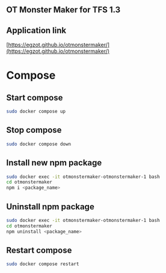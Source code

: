 ## OT Monster Maker for TFS 1.3

## Application link

[https://egzot.github.io/otmonstermaker/](https://egzot.github.io/otmonstermaker/)

# Compose

## Start compose

```sh
sudo docker compose up
```

## Stop compose

```sh
sudo docker compose down
```

## Install new npm package

```sh
sudo docker exec -it otmonstermaker-otmonstermaker-1 bash
cd otmonstermaker
npm i <package_name>
```

## Uninstall npm package

```sh
sudo docker exec -it otmonstermaker-otmonstermaker-1 bash
cd otmonstermaker
npm uninstall <package_name>
```

## Restart compose

```sh
sudo docker compose restart
```
